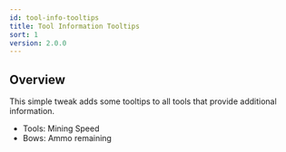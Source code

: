 ```yaml
---
id: tool-info-tooltips
title: Tool Information Tooltips
sort: 1
version: 2.0.0
---
```


## Overview

This simple tweak adds some tooltips to all tools that provide additional information.

- Tools: Mining Speed
- Bows: Ammo remaining
